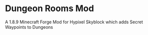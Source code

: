 # Dungeon Rooms Mod
A 1.8.9 Minecraft Forge Mod for Hypixel Skyblock which adds Secret Waypoints to Dungeons
